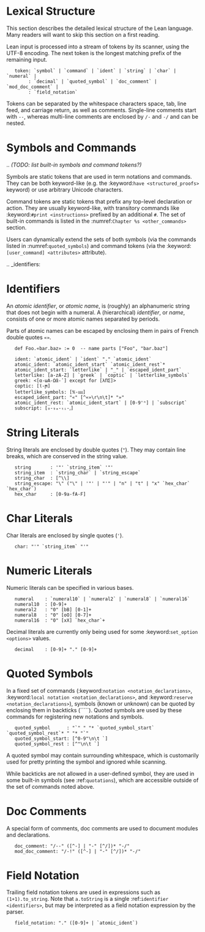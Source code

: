 Lexical Structure
=================

This section describes the detailed lexical structure of the Lean
language. Many readers will want to skip this section on a first
reading.

Lean input is processed into a stream of tokens by its scanner, using
the UTF-8 encoding. The next token is the longest matching prefix of
the remaining input.

```
   token: `symbol` | `command` | `ident` | `string` | `char` | `numeral` |
        : `decimal` | `quoted_symbol` | `doc_comment` | `mod_doc_comment` |
        : `field_notation`
```

Tokens can be separated by the whitespace characters space, tab, line
feed, and carriage return, as well as comments. Single-line comments
start with ``--``, whereas multi-line comments are enclosed by ``/-``
and ``-/`` and can be nested.

Symbols and Commands
====================

.. *(TODO: list built-in symbols and command tokens?)*

Symbols are static tokens that are used in term notations and
commands. They can be both keyword-like (e.g. the :keyword:`have
<structured_proofs>` keyword) or use arbitrary Unicode characters.

Command tokens are static tokens that prefix any top-level declaration
or action. They are usually keyword-like, with transitory commands
like :keyword:`#print <instructions>` prefixed by an additional
``#``. The set of built-in commands is listed in the :numref:`Chapter
%s <other_commands>` section.

Users can dynamically extend the sets of both symbols (via the
commands listed in :numref:`quoted_symbols`) and command tokens (via
the :keyword:`[user_command] <attributes>` attribute).

.. _identifiers:

Identifiers
===========

An *atomic identifier*, or *atomic name*, is (roughly) an alphanumeric
string that does not begin with a numeral. A (hierarchical)
*identifier*, or *name*, consists of one or more atomic names
separated by periods.

Parts of atomic names can be escaped by enclosing them in pairs of French double quotes ``«»``.

```lean
   def Foo.«bar.baz» := 0  -- name parts ["Foo", "bar.baz"]
```

```
   ident: `atomic_ident` | `ident` "." `atomic_ident`
   atomic_ident: `atomic_ident_start` `atomic_ident_rest`*
   atomic_ident_start: `letterlike` | "_" | `escaped_ident_part`
   letterlike: [a-zA-Z] | `greek` | `coptic` | `letterlike_symbols`
   greek: <[α-ωΑ-Ωἀ-῾] except for [λΠΣ]>
   coptic: [ϊ-ϻ]
   letterlike_symbols: [℀-⅏]
   escaped_ident_part: "«" [^«»\r\n\t]* "»"
   atomic_ident_rest: `atomic_ident_start` | [0-9'ⁿ] | `subscript`
   subscript: [₀-₉ₐ-ₜᵢ-ᵪ]
```

String Literals
===============

String literals are enclosed by double quotes (``"``). They may contain line breaks, which are conserved in the string value.

```
   string       : '"' `string_item` '"'
   string_item  : `string_char` | `string_escape`
   string_char  : [^\\]
   string_escape: "\" ("\" | '"' | "'" | "n" | "t" | "x" `hex_char` `hex_char`)
   hex_char     : [0-9a-fA-F]
```

Char Literals
=============

Char literals are enclosed by single quotes (``'``).

```
   char: "'" `string_item` "'"
```

Numeric Literals
================

Numeric literals can be specified in various bases.

```
   numeral    : `numeral10` | `numeral2` | `numeral8` | `numeral16`
   numeral10  : [0-9]+
   numeral2   : "0" [bB] [0-1]+
   numeral8   : "0" [oO] [0-7]+
   numeral16  : "0" [xX] `hex_char`+
```

Decimal literals are currently only being used for some :keyword:`set_option <options>` values.


```
   decimal    : [0-9]+ "." [0-9]+
```

Quoted Symbols
==============

In a fixed set of commands (:keyword:`notation
<notation_declarations>`, :keyword:`local notation
<notation_declarations>`, and :keyword:`reserve
<notation_declarations>`), symbols (known or unknown) can be quoted by
enclosing them in backticks (`````). Quoted symbols are used by these
commands for registering new notations and symbols.

```
   quoted_symbol      : "`" " "* `quoted_symbol_start` `quoted_symbol_rest`* " "* "`"
   quoted_symbol_start: [^0-9"\n\t `]
   quoted_symbol_rest : [^"\n\t `]
```

A quoted symbol may contain surrounding whitespace, which is
customarily used for pretty printing the symbol and ignored while
scanning.

While backticks are not allowed in a user-defined symbol, they are
used in some built-in symbols (see :ref:`quotations`), which are
accessible outside of the set of commands noted above.

Doc Comments
============

A special form of comments, doc comments are used to document modules
and declarations.

```
   doc_comment: "/--" ([^-] | "-" [^/])* "-/"
   mod_doc_comment: "/-!" ([^-] | "-" [^/])* "-/"
```

Field Notation
==============

Trailing field notation tokens are used in expressions such as
``(1+1).to_string``. Note that ``a.toString`` is a single
:ref:`identifier <identifiers>`, but may be interpreted as a field
notation expression by the parser.

```
   field_notation: "." ([0-9]+ | `atomic_ident`)
```
